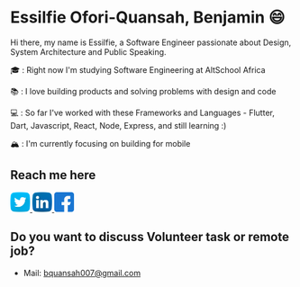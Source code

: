 # Essilfie Ofori-Quansah, Benjamin :smile:

Hi there, my name is Essilfie, a Software Engineer passionate about Design, System Architecture and Public Speaking.

🎓 : Right now I'm studying Software Engineering at AltSchool Africa

📚 : I love building products and solving problems with design and code

💻 : So far I've worked with these Frameworks and Languages - Flutter, Dart, Javascript, React, Node, Express, and still learning :)

🏔 : I'm currently focusing on building for mobile


## Reach me here
<a href="https://twitter.com/essilfiequansah" target="_blank">
  <img src="./assets/twitter.svg" alt="My Twitter Profile" height="35" width="35">
</a>
<a href="https://www.linkedin.com/in/essilfiequansah/" target="_blank">
  <img src="./assets/linkedin.svg" alt="My LinkedIn Profile" height="35" width="35">
</a>
<a href="https://facebook.com/vckofi/" target="_blank">
  <img src="./assets/facebook.svg" alt="My Facebook Profile" height="35" width="35">
</a>


## Do you want to discuss Volunteer task or remote job?
* Mail: [bquansah007@gmail.com](mailto:bquansah007@gmail.com)






